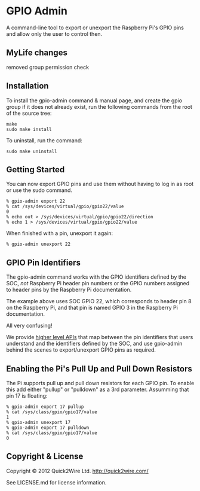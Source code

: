 GPIO Admin
==========

A command-line tool to export or unexport the Raspberry Pi's GPIO pins
and allow only the user to control then.

MyLife changes
--------------

removed group permission check

Installation
------------

To install the gpio-admin command & manual page, and create the gpio
group if it does not already exist, run the following commands from the
root of the source tree:

    make
    sudo make install


To uninstall, run the command:

    sudo make uninstall


Getting Started
---------------

You can now export GPIO pins and use them without having to log in as root or use the sudo command.

    % gpio-admin export 22
    % cat /sys/devices/virtual/gpio/gpio22/value
    0
    % echo out > /sys/devices/virtual/gpio/gpio22/direction
    % echo 1 > /sys/devices/virtual/gpio/gpio22/value

When finished with a pin, unexport it again:

    % gpio-admin unexport 22


GPIO Pin Identifiers
--------------------

The gpio-admin command works with the GPIO identifiers defined by the SOC, *not* Raspberry Pi
header pin numbers or the GPIO numbers assigned to header pins by the Raspberry Pi documentation.

The example above uses SOC GPIO 22, which corresponds to header pin 8 on the Raspberry Pi, and that
pin is named GPIO 3 in the Raspberry Pi documentation.

All very confusing!

We provide [higher level APIs](https://github.com/quick2wire/quick2wire-python-api/) that map between the pin identifiers that users understand and the
identifiers defined by the SOC, and use gpio-admin behind the scenes to export/unexport GPIO pins as
required.

Enabling the Pi's Pull Up and Pull Down Resistors
-------------------------------------------------

The Pi supports pull up and pull down resistors for each GPIO pin. To enable this add either "pullup" or "pulldown" as a 3rd parameter. Assumming that pin 17 is floating:

    % gpio-admin export 17 pullup
    % cat /sys/class/gpio/gpio17/value
    1
    % gpio-admin unexport 17
    % gpio-admin export 17 pulldown
    % cat /sys/class/gpio/gpio17/value
    0


Copyright & License
-------------------

Copyright © 2012 Quick2Wire Ltd. <http://quick2wire.com/>

See LICENSE.md for license information.
